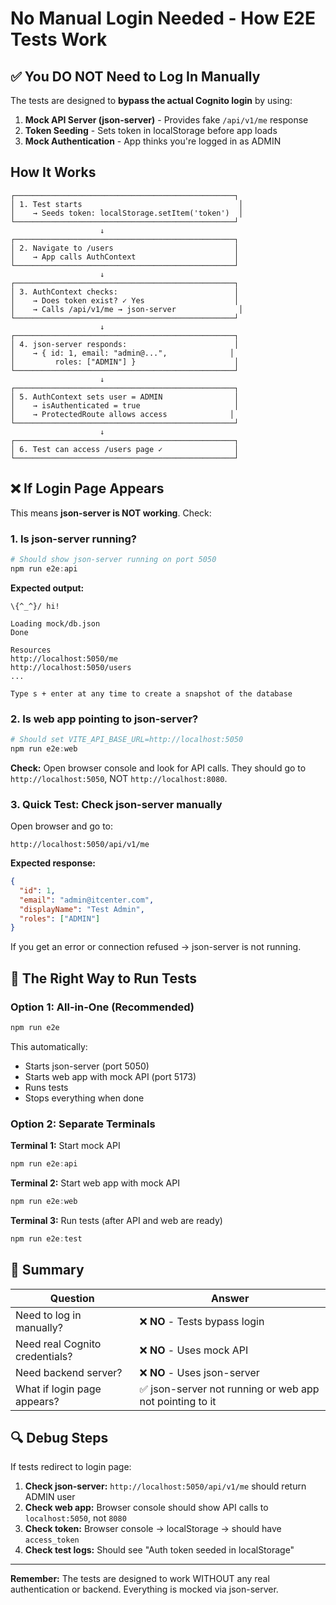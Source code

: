# No Manual Login Needed - How E2E Tests Work

## ✅ You DO NOT Need to Log In Manually

The tests are designed to **bypass the actual Cognito login** by using:

1. **Mock API Server (json-server)** - Provides fake `/api/v1/me` response
2. **Token Seeding** - Sets token in localStorage before app loads
3. **Mock Authentication** - App thinks you're logged in as ADMIN

## How It Works

```
┌─────────────────────────────────────────────────┐
│ 1. Test starts                                   │
│    → Seeds token: localStorage.setItem('token')  │
└─────────────────────────────────────────────────┘
                    ↓
┌─────────────────────────────────────────────────┐
│ 2. Navigate to /users                           │
│    → App calls AuthContext                      │
└─────────────────────────────────────────────────┘
                    ↓
┌─────────────────────────────────────────────────┐
│ 3. AuthContext checks:                          │
│    → Does token exist? ✓ Yes                    │
│    → Calls /api/v1/me → json-server              │
└─────────────────────────────────────────────────┘
                    ↓
┌─────────────────────────────────────────────────┐
│ 4. json-server responds:                        │
│    → { id: 1, email: "admin@...",              │
│         roles: ["ADMIN"] }                      │
└─────────────────────────────────────────────────┘
                    ↓
┌─────────────────────────────────────────────────┐
│ 5. AuthContext sets user = ADMIN                │
│    → isAuthenticated = true                     │
│    → ProtectedRoute allows access              │
└─────────────────────────────────────────────────┘
                    ↓
┌─────────────────────────────────────────────────┐
│ 6. Test can access /users page ✓                │
└─────────────────────────────────────────────────┘
```

## ❌ If Login Page Appears

This means **json-server is NOT working**. Check:

### 1. Is json-server running?

```powershell
# Should show json-server running on port 5050
npm run e2e:api
```

**Expected output:**
```
\{^_^}/ hi!

Loading mock/db.json
Done

Resources
http://localhost:5050/me
http://localhost:5050/users
...

Type s + enter at any time to create a snapshot of the database
```

### 2. Is web app pointing to json-server?

```powershell
# Should set VITE_API_BASE_URL=http://localhost:5050
npm run e2e:web
```

**Check:** Open browser console and look for API calls. They should go to `http://localhost:5050`, NOT `http://localhost:8080`.

### 3. Quick Test: Check json-server manually

Open browser and go to:
```
http://localhost:5050/api/v1/me
```

**Expected response:**
```json
{
  "id": 1,
  "email": "admin@itcenter.com",
  "displayName": "Test Admin",
  "roles": ["ADMIN"]
}
```

If you get an error or connection refused → json-server is not running.

## 🚀 The Right Way to Run Tests

### Option 1: All-in-One (Recommended)
```powershell
npm run e2e
```

This automatically:
- Starts json-server (port 5050)
- Starts web app with mock API (port 5173)
- Runs tests
- Stops everything when done

### Option 2: Separate Terminals

**Terminal 1:** Start mock API
```powershell
npm run e2e:api
```

**Terminal 2:** Start web app with mock API
```powershell
npm run e2e:web
```

**Terminal 3:** Run tests (after API and web are ready)
```powershell
npm run e2e:test
```

## 📝 Summary

| Question | Answer |
|----------|--------|
| Need to log in manually? | ❌ **NO** - Tests bypass login |
| Need real Cognito credentials? | ❌ **NO** - Uses mock API |
| Need backend server? | ❌ **NO** - Uses json-server |
| What if login page appears? | ✅ json-server not running or web app not pointing to it |

## 🔍 Debug Steps

If tests redirect to login page:

1. **Check json-server:** `http://localhost:5050/api/v1/me` should return ADMIN user
2. **Check web app:** Browser console should show API calls to `localhost:5050`, not `8080`
3. **Check token:** Browser console → localStorage → should have `access_token`
4. **Check test logs:** Should see "Auth token seeded in localStorage"

---

**Remember:** The tests are designed to work WITHOUT any real authentication or backend. Everything is mocked via json-server.

